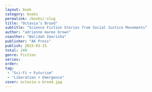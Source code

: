 ```yaml
---
layout: book
category: books
permalink: /books/:slug
title: "Octavia’s Brood"
subtitle: "Science Fiction Stories from Social Justice Movements"
author: "adrienne maree brown"
coauthor: "Walidah Imarisha"
publisher: "AK Press"
publish: 2015-03-15
total: 249
genre: Fiction
series:
order:
tag: 
 - "Sci-Fi + Futurism"
 - "Liberation + Emergence"
cover: octavia-s-brood.jpg
---
```



